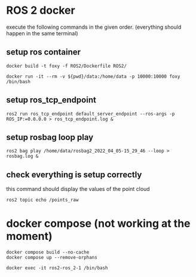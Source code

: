 

# ROS 2 docker

execute the following commands in the given order. (everything should happen in the same terminal)

## setup ros container
```
docker build -t foxy -f ROS2/Dockerfile ROS2/

docker run -it --rm -v ${pwd}/data:/home/data -p 10000:10000 foxy /bin/bash
```

## setup ros_tcp_endpoint
```
ros2 run ros_tcp_endpoint default_server_endpoint --ros-args -p ROS_IP:=0.0.0.0 > ros_tcp_endpoint.log &
```
## setup rosbag loop play
```
ros2 bag play /home/data/rosbag2_2022_04_05-15_29_46 --loop > rosbag.log &
```
## check everything is setup correctly
this command should display the values of the point cloud
```
ros2 topic echo /points_raw
```








# docker compose (not working at the moment)
```
docker compose build --no-cache
docker compose up --remove-orphans

docker exec -it ros2-ros_2-1 /bin/bash
```